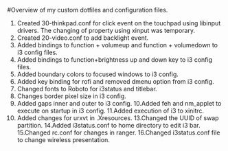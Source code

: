 #Overview of my custom dotfiles and configuration files.

1. Created 30-thinkpad.conf for click event on the touchpad using libinput drivers. The changing of property using xinput was temporary.
2. Created 20-video.conf to add backlight event.
3. Added bindings to function + volumeup and function + volumedown to i3 config files.
4. Added bindings to function+brightness up and down key to i3 config files.
5. Added boundary colors to focused windows to i3 config.
6. Added key binding for rofi and removed dmenu option from i3 config.
7. Changed fonts to Roboto for i3status and titlebar.
8. Changes border pixel size in i3 config.
9. Added gaps inner and outer to i3 config.
10.Added feh and nm_applet to execute on startup in i3 config.
11.Added execution of i3 to xinitrc.
12. Added changes for urxvt in .Xresources.
13.Changed the UUID of swap partition. 
14.Added i3status.conf to home directory to edit i3 bar.
15.Changed rc.conf for changes in ranger.
16.Changed i3status.conf file to change wireless presentation.
